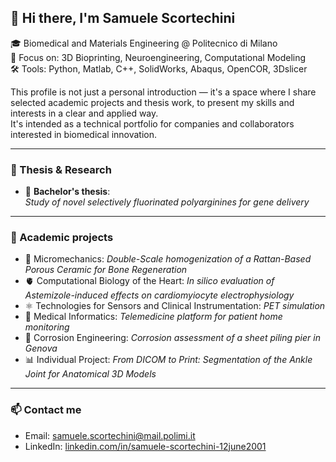 ## 👋 Hi there, I'm Samuele Scortechini

🎓 Biomedical and Materials Engineering @ Politecnico di Milano  
🔬 Focus on: 3D Bioprinting, Neuroengineering, Computational Modeling  
🛠️ Tools: Python, Matlab, C++, SolidWorks, Abaqus, OpenCOR, 3Dslicer  

This profile is not just a personal introduction — it's a space where I share selected academic projects and thesis work, to present my skills and interests in a clear and applied way.  
It's intended as a technical portfolio for companies and collaborators interested in biomedical innovation.

---

### 🧪 Thesis & Research

- 🧬 **Bachelor's thesis**:  
  *Study of novel selectively fluorinated polyarginines for gene delivery*

---

### 📌 Academic projects  
- 🦴 Micromechanics: *Double-Scale homogenization of a Rattan-Based Porous Ceramic for Bone Regeneration*
- 🫀 Computational Biology of the Heart: *In silico evaluation of Astemizole-induced effects on cardiomyiocyte electrophysiology*
- ⚛️ Technologies for Sensors and Clinical Instrumentation: *PET simulation*  
- 📱 Medical Informatics: *Telemedicine platform for patient home monitoring*
- 🌊 Corrosion Engineering: *Corrosion assessment of a sheet piling pier in Genova*
- 📊 Individual Project: *From DICOM to Print: Segmentation of the Ankle Joint for Anatomical 3D Models*

---

### 📫 Contact me  
- Email: samuele.scortechini@mail.polimi.it  
- LinkedIn: [linkedin.com/in/samuele-scortechini-12june2001](https://www.linkedin.com/in/samuele-scortechini-12june2001/)

<!-- Optional: GitHub Stats (requires theme configuration)
![Samuele's GitHub stats](https://github-readme-stats.vercel.app/api?username=samuelescortechini&show_icons=true&theme=default)
-->

